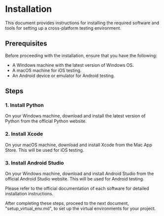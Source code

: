 # Installation

This document provides instructions for installing the required software and tools for setting up a cross-platform testing environment.

## Prerequisites

Before proceeding with the installation, ensure that you have the following:

- A Windows machine with the latest version of Windows OS.
- A macOS machine for iOS testing.
- An Android device or emulator for Android testing.

## Steps

### 1. Install Python

On your Windows machine, download and install the latest version of Python from the official Python website.

### 2. Install Xcode

On your macOS machine, download and install Xcode from the Mac App Store. This will be used for iOS testing.

### 3. Install Android Studio

On your Windows machine, download and install Android Studio from the official Android Studio website. This will be used for Android testing.

Please refer to the official documentation of each software for detailed installation instructions.

After completing these steps, proceed to the next document, "setup_virtual_env.md", to set up the virtual environments for your project.